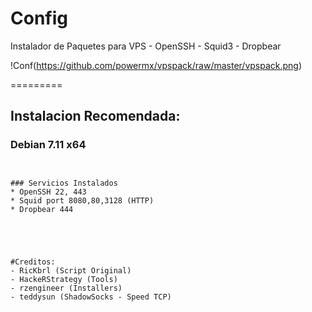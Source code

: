 # Config
Instalador de Paquetes para VPS - OpenSSH - Squid3 - Dropbear

!Conf(https://github.com/powermx/vpspack/raw/master/vpspack.png)

=========
## Instalacion Recomendada:
### Debian 7.11 x64
```


### Servicios Instalados
* OpenSSH 22, 443
* Squid port 8080,80,3128 (HTTP)
* Dropbear 444

 



#Creditos:
- RicKbrl (Script Original)
- HackeRStrategy (Tools)
- rzengineer (Installers)
- teddysun (ShadowSocks - Speed TCP)
